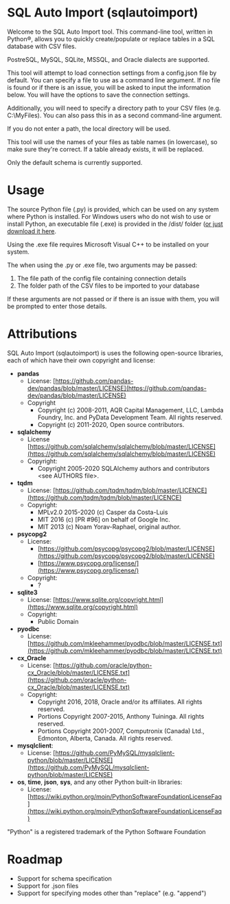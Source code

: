 
# SQL Auto Import (sqlautoimport)
Welcome to the SQL Auto Import tool. This command-line tool, written in Python®, allows you to quickly create/populate or replace tables in a SQL database with CSV files.

PostreSQL, MySQL, SQLite, MSSQL, and Oracle dialects are supported.

This tool will attempt to load connection settings from a config.json file by default. You can specify
a file to use as a command line argument. If no file is found or if there is an issue, you will be asked
to input the information below. You will have the options to save the connection settings. 

Additionally, you will need to specify a directory path to your CSV files (e.g. C:\MyFiles). You can
also pass this in as a second command-line argument. 

If you do not enter a path, the local directory will be used.

This tool will use the names of your files as table names (in lowercase), so make sure they're correct. If a table already exists, it will be replaced.

Only the default schema is currently supported.

# Usage
The source Python file (.py) is provided, which can be used on any system where Python is installed. For Windows users who do not wish to use or install Python, an executable file (.exe) is provided in the /dist/ folder ([or just download it here](https://github.com/kevinlakhani/sqlautoimport/raw/master/dist/sqlautoimport.exe).

Using the .exe file requires Microsoft Visual C++ to be installed on your system.

The when using the .py or .exe file, two arguments may be passed:

 1. The file path of the config file containing connection details
 2. The folder path of the CSV files to be imported to your database

If these arguments are not passed or if there is an issue with them, you will be prompted to enter those details.

# Attributions
SQL Auto Import (sqlautoimport) is uses the following open-source libraries, each of which have their own copyright and license:

 - **pandas**
	 - License: [https://github.com/pandas-dev/pandas/blob/master/LICENSE](https://github.com/pandas-dev/pandas/blob/master/LICENSE)
	 - Copyright
		 - Copyright (c) 2008-2011, AQR Capital Management, LLC, Lambda Foundry, Inc. and PyData Development Team. All rights reserved.
		 - Copyright (c) 2011-2020, Open source contributors.
 - **sqlalchemy**
	 - License [https://github.com/sqlalchemy/sqlalchemy/blob/master/LICENSE](https://github.com/sqlalchemy/sqlalchemy/blob/master/LICENSE)
	 - Copyright:
		 - Copyright 2005-2020 SQLAlchemy authors and contributors \<see AUTHORS file>.
- **tqdm**
	- License: [https://github.com/tqdm/tqdm/blob/master/LICENCE](https://github.com/tqdm/tqdm/blob/master/LICENCE)
	- Copyright:
		- MPLv2.0 2015-2020 (c) Casper da Costa-Luis
		- MIT 2016 (c) [PR #96] on behalf of Google Inc.
		- MIT 2013 (c) Noam Yorav-Raphael, original author.
- **psycopg2**
	 - License: 
		 - [https://github.com/psycopg/psycopg2/blob/master/LICENSE](https://github.com/psycopg/psycopg2/blob/master/LICENSE)
		 - [https://www.psycopg.org/license/](https://www.psycopg.org/license/)
	 - Copyright:
		 - ?
 -  **sqlite3**
	 - License: [https://www.sqlite.org/copyright.html](https://www.sqlite.org/copyright.html)
	 - Copyright:
		 - Public Domain
- **pyodbc**
	- License: [https://github.com/mkleehammer/pyodbc/blob/master/LICENSE.txt](https://github.com/mkleehammer/pyodbc/blob/master/LICENSE.txt)
- **cx_Oracle**
	- License: [https://github.com/oracle/python-cx_Oracle/blob/master/LICENSE.txt](https://github.com/oracle/python-cx_Oracle/blob/master/LICENSE.txt)
	- Copyright: 
		- Copyright 2016, 2018, Oracle and/or its affiliates. All rights reserved.
		- Portions Copyright 2007-2015, Anthony Tuininga. All rights reserved.
		- Portions Copyright 2001-2007, Computronix (Canada) Ltd., Edmonton, Alberta, Canada. All rights reserved.
- **mysqlclient**:
	- License: [https://github.com/PyMySQL/mysqlclient-python/blob/master/LICENSE](https://github.com/PyMySQL/mysqlclient-python/blob/master/LICENSE)
- **os**, **time**, **json**, **sys**, and any other Python built-in libraries:
	- License: [https://wiki.python.org/moin/PythonSoftwareFoundationLicenseFaq](https://wiki.python.org/moin/PythonSoftwareFoundationLicenseFaq) 

"Python" is a registered trademark of the Python Software Foundation

# Roadmap
 - Support for schema specification
 - Support for .json files
 - Support for specifying modes other than "replace" (e.g. "append")
